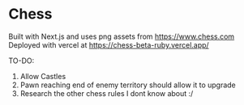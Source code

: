 # Chess

Built with Next.js and uses png assets from https://www.chess.com
Deployed with vercel at https://chess-beta-ruby.vercel.app/

TO-DO:

1. Allow Castles
2. Pawn reaching end of enemy territory should allow it to upgrade
3. Research the other chess rules I dont know about :/
